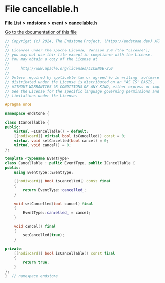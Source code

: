 

# File cancellable.h

[**File List**](files.md) **>** [**endstone**](dir_6cf277b678674f97c7a2b6b3b2447b33.md) **>** [**event**](dir_f1d783c0ad83ee143d16e768ebca51c8.md) **>** [**cancellable.h**](cancellable_8h.md)

[Go to the documentation of this file](cancellable_8h.md)


```C++
// Copyright (c) 2024, The Endstone Project. (https://endstone.dev) All Rights Reserved.
//
// Licensed under the Apache License, Version 2.0 (the "License");
// you may not use this file except in compliance with the License.
// You may obtain a copy of the License at
//
//     http://www.apache.org/licenses/LICENSE-2.0
//
// Unless required by applicable law or agreed to in writing, software
// distributed under the License is distributed on an "AS IS" BASIS,
// WITHOUT WARRANTIES OR CONDITIONS OF ANY KIND, either express or implied.
// See the License for the specific language governing permissions and
// limitations under the License.

#pragma once

namespace endstone {

class ICancellable {
public:
    virtual ~ICancellable() = default;
    [[nodiscard]] virtual bool isCancelled() const = 0;
    virtual void setCancelled(bool cancel) = 0;
    virtual void cancel() = 0;
};

template <typename EventType>
class Cancellable : public EventType, public ICancellable {
public:
    using EventType::EventType;

    [[nodiscard]] bool isCancelled() const final
    {
        return EventType::cancelled_;
    }

    void setCancelled(bool cancel) final
    {
        EventType::cancelled_ = cancel;
    }

    void cancel() final
    {
        setCancelled(true);
    }

private:
    [[nodiscard]] bool isCancellable() const final
    {
        return true;
    }
};
}  // namespace endstone
```


